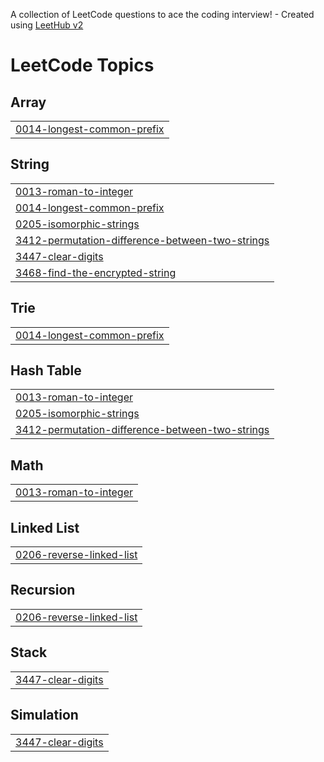 A collection of LeetCode questions to ace the coding interview! - Created using [LeetHub v2](https://github.com/arunbhardwaj/LeetHub-2.0)
<!---LeetCode Topics Start-->
# LeetCode Topics
## Array
|  |
| ------- |
| [0014-longest-common-prefix](https://github.com/Shanmugapriyan-TJ/leetcode/tree/master/0014-longest-common-prefix) |
## String
|  |
| ------- |
| [0013-roman-to-integer](https://github.com/Shanmugapriyan-TJ/leetcode/tree/master/0013-roman-to-integer) |
| [0014-longest-common-prefix](https://github.com/Shanmugapriyan-TJ/leetcode/tree/master/0014-longest-common-prefix) |
| [0205-isomorphic-strings](https://github.com/Shanmugapriyan-TJ/leetcode/tree/master/0205-isomorphic-strings) |
| [3412-permutation-difference-between-two-strings](https://github.com/Shanmugapriyan-TJ/leetcode/tree/master/3412-permutation-difference-between-two-strings) |
| [3447-clear-digits](https://github.com/Shanmugapriyan-TJ/leetcode/tree/master/3447-clear-digits) |
| [3468-find-the-encrypted-string](https://github.com/Shanmugapriyan-TJ/leetcode/tree/master/3468-find-the-encrypted-string) |
## Trie
|  |
| ------- |
| [0014-longest-common-prefix](https://github.com/Shanmugapriyan-TJ/leetcode/tree/master/0014-longest-common-prefix) |
## Hash Table
|  |
| ------- |
| [0013-roman-to-integer](https://github.com/Shanmugapriyan-TJ/leetcode/tree/master/0013-roman-to-integer) |
| [0205-isomorphic-strings](https://github.com/Shanmugapriyan-TJ/leetcode/tree/master/0205-isomorphic-strings) |
| [3412-permutation-difference-between-two-strings](https://github.com/Shanmugapriyan-TJ/leetcode/tree/master/3412-permutation-difference-between-two-strings) |
## Math
|  |
| ------- |
| [0013-roman-to-integer](https://github.com/Shanmugapriyan-TJ/leetcode/tree/master/0013-roman-to-integer) |
## Linked List
|  |
| ------- |
| [0206-reverse-linked-list](https://github.com/Shanmugapriyan-TJ/leetcode/tree/master/0206-reverse-linked-list) |
## Recursion
|  |
| ------- |
| [0206-reverse-linked-list](https://github.com/Shanmugapriyan-TJ/leetcode/tree/master/0206-reverse-linked-list) |
## Stack
|  |
| ------- |
| [3447-clear-digits](https://github.com/Shanmugapriyan-TJ/leetcode/tree/master/3447-clear-digits) |
## Simulation
|  |
| ------- |
| [3447-clear-digits](https://github.com/Shanmugapriyan-TJ/leetcode/tree/master/3447-clear-digits) |
<!---LeetCode Topics End-->
